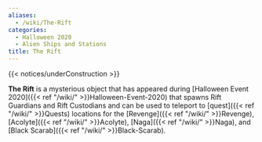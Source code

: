 ```yaml
---
aliases:
  - /wiki/The-Rift
categories:
  - Halloween 2020
  - Alien Ships and Stations
title: The Rift
---
```


{{< notices/underConstruction >}}

**The Rift** is a mysterious object that has appeared during [Halloween Event 2020]({{< ref "/wiki/" >}}Halloween-Event-2020) that spawns Rift Guardians and Rift Custodians and can be used to teleport to [quest]({{< ref "/wiki/" >}}Quests) locations for the [Revenge]({{< ref "/wiki/" >}}Revenge), [Acolyte]({{< ref "/wiki/" >}}Acolyte), [Naga]({{< ref "/wiki/" >}}Naga), and [Black Scarab]({{< ref "/wiki/" >}}Black-Scarab).
